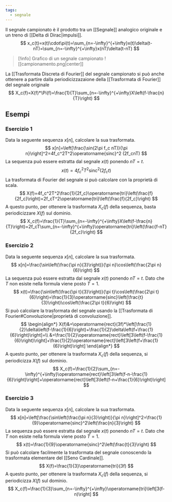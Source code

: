 ```yaml
---
tags:
  - segnale
---
```

Il segnale campionato è il prodotto tra un [[Segnale]] analogico originale e un treno di [[Delta di Dirac|impulsi]].
$$
x_c(t)=x(t)\cdot\pi(t)=\sum_{n=-\infty}^{+\infty}x(t)\delta(t-nT)=\sum_{n=-\infty}^{+\infty}x(nT)\delta(t-nT)
$$
>[!info] Grafico di un segnale campionato
>![[campionamento.png|center]]

La [[Trasformata Discreta di Fourier]] del segnale campionato si può anche ottenere a partire dalla periodicizzazaione della [[Trasformata di Fourier]] del segnale originale
$$
X_c(f)=X(f)*\Pi(f)=\frac{1}{T}\sum_{n=-\infty}^{+\infty}X\left(f-\frac{n}{T}\right)
$$
## Esempi
### Esercizio 1
Data la seguente sequenza $x[n]$, calcolare la sua trasformata.
$$
x[n]=\left[\frac{\sin(2\pi f_c nT)}{\pi n}\right]^2=4f_c^2T^2\operatorname{sinc}^2 (2f_cnT)
$$
La sequenza può essere estratta dal segnale $x(t)$ ponendo $nT = t$.
$$
x(t)=4f_c^2T^2\operatorname{sinc}^2(2f_ct)
$$
La trasformata di Fourier del segnale si può calcolare con la proprietà di scala.
$$
X(f)=4f_c^2T^2\frac{1}{2f_c}\operatorname{tri}\left(\frac{f}{2f_c}\right)=2f_cT^2\operatorname{tri}\left(\frac{f}{2f_c}\right)
$$
A questo punto, per ottenere la trasformata $X_c(f)$ della sequenza, basta periodicizzare $X(f)$ sul dominio.
$$
X_c(f)=\frac{1}{T}\sum_{n=-\infty}^{+\infty}X\left(f-\frac{n}{T}\right)=2f_cT\sum_{n=-\infty}^{+\infty}\operatorname{tri}\left(\frac{f-nT}{2f_c}\right)
$$
### Esercizio 2
Data la seguente sequenza $x[n]$, calcolare la sua trasformata.
$$
x[n]=\frac{\sin\left(\frac{\pi n}{3}\right)}{\pi n}\cos\left(\frac{2\pi n}{6}\right)
$$La sequenza può essere estratta dal segnale $x(t)$ ponendo $nT = t$. Dato che $T$ non esiste nella formula viene posto $T=1$.
$$
x(t)=\frac{\sin\left(\frac{\pi t}{3}\right)}{\pi t}\cos\left(\frac{2\pi t}{6}\right)=\frac{1}{3}\operatorname{sinc}\left(\frac{t}{3}\right)\cos\left(\frac{2\pi t}{6}\right)
$$
Si può calcolare la trasformata del segnale usando la [[Trasformata di Fourier#Convoluzione|proprietà di convoluzione]].
$$
\begin{align*}
X(f)&=\operatorname{rect}(3f)*\left[\frac{1}{2}\delta\left(f-\frac{1}{6}\right)+\frac{1}{2}\delta\left(f+\frac{1}{6}\right)\right]=\\
&=\frac{1}{2}\operatorname{rect}\left[3\left(f-\frac{1}{6}\right)\right]+\frac{1}{2}\operatorname{rect}\left[3\left(f+\frac{1}{6}\right)\right]
\end{align*}
$$
A questo punto, per ottenere la trasformata $X_c(f)$ della sequenza, si periodicizza $X(f)$ sul dominio.
$$
X_c(f)=\frac{1}{2}\sum_{n=-\infty}^{+\infty}\operatorname{rect}\left[3\left(f-n-\frac{1}{6}\right)\right]+\operatorname{rect}\left[3\left(f-n+\frac{1}{6}\right)\right]
$$
### Esercizio 3
Data la seguente sequenza $x[n]$, calcolare la sua trasformata.
$$
x[n]=\left[\frac{\sin\left(\frac{\pi n}{3}\right)}{\pi n}\right]^2=\frac{1}{9}\operatorname{sinc}^2\left(\frac{n}{3}\right)
$$
La sequenza può essere estratta dal segnale $x(t)$ ponendo $nT = t$. Dato che $T$ non esiste nella formula viene posto $T=1$.
$$
x(t)=\frac{1}{9}\operatorname{sinc}^2\left(\frac{t}{3}\right)
$$
Si può calcolare facilmente la trasformata del segnale conoscendo la trasformata elementare del [[Seno Cardinale]].
$$
X(f)=\frac{1}{3}\operatorname{tri}(3f)
$$
A questo punto, per ottenere la trasformata $X_c(f)$ della sequenza, si periodicizza $X(f)$ sul dominio.
$$
X_c(f)=\frac{1}{3}\sum_{n=-\infty}^{+\infty}\operatorname{tri}\left[3(f-n)\right]
$$